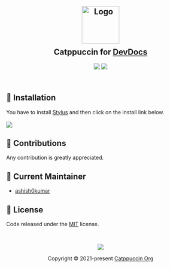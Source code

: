 <h2 align="center">
	<img src="https://raw.githubusercontent.com/catppuccin/catppuccin/main/assets/logos/exports/1544x1544_circle.png" width="100" alt="Logo"/><br/>
	<img src="https://raw.githubusercontent.com/catppuccin/catppuccin/main/assets/misc/transparent.png" height="30" width="0px"/>
  Catppuccin for <a href="https://devdocs.io">DevDocs</a>
	<img src="https://raw.githubusercontent.com/catppuccin/catppuccin/main/assets/misc/transparent.png" height="30" width="0px"/>
</h2>

<p align="center">
	<a href="https://github.com/ashish0kumar/DevDocs-Catppuccin/issues"><img src="https://img.shields.io/github/issues/ashish0kumar/DevDocs-Catppuccin?colorA=363a4f&colorB=f5a97f&style=for-the-badge"></a>
	<a href="https://userstyles.world/api/style/19811.user.css"><img src="https://img.shields.io/badge/stylus-install-cba6f7?colorA=363a4f&style=for-the-badge"></a>
</p>

<br/>

<!--
<p align="center">
	<img src="previews/1.png"/><br/><br/>
  	<img src="previews/2.png"/><br/><br/>
  	<img src="previews/3.png"/><br/><br/>
</p>
-->


## 🚀 Installation
You have to install [Stylus](https://add0n.com/stylus.html) and then click on the install link below. <br/><br/>
<a href="https://userstyles.world/api/style/19811.user.css"><img src="https://img.shields.io/badge/stylus-install-cba6f7?colorA=363a4f&style=for-the-badge"></a>

## 🤝 Contributions
Any contribution is greatly appreciated.

## 💝 Current Maintainer
- [ashish0kumar](https://github.com/ashish0kumar)

## 📜 License
Code released under the [MIT](LICENSE) license.

&nbsp;

<p align="center">
	<img src="https://raw.githubusercontent.com/catppuccin/catppuccin/main/assets/footers/gray0_ctp_on_line.svg?sanitize=true" />
</p>

<p align="center">
	Copyright &copy; 2021-present <a href="https://github.com/catppuccin" target="_blank">Catppuccin Org</a>
</p>
